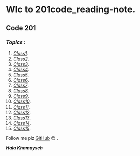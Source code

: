 # Wlc to 201code_reading-note.                                              
## Code 201  
 ### *Topics* :
 1. [*Class1*](https://halakhamayseh.github.io/201code_reading-note/class01).
 2. [*Class2*]().
 3. [*Class3*]().
 4. [*Class4*]().
 5. [*Class5*]().
 6. [*Class6*]().
 7. [*Class7*]().
 8. [*Class8*]().
 9. [*Class9*]().
 10. [*Class10*]().
 11. [*Class11*]().
 12. [*Class12*]().
 13. [*Class13*]().
 14. [*Class14*]().
 15. [*Class15*]().
 
 Follow me plz [GitHub](https://github.com/Halakhamayseh) :blush: .
 
 ***Hala Khamayseh***
